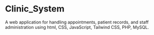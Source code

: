 # Clinic_System
A web application for handling appointments, patient records, and staff administration using html, CSS, 
JavaScript, Tailwind CSS, PHP, MySQL. 
